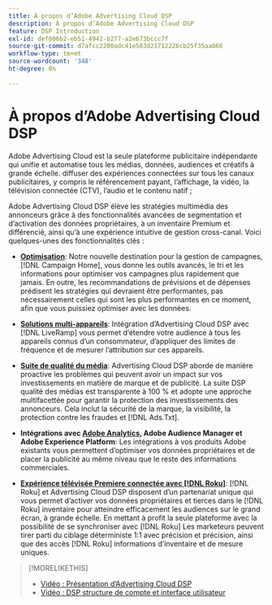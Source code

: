 ```yaml
---
title: À propos d’Adobe Advertising Cloud DSP
description: À propos d’Adobe Advertising Cloud DSP
feature: DSP Introduction
exl-id: def006b2-eb51-4942-b277-a2e673bccc7f
source-git-commit: d7afcc2200adc41e583d21712226cb25f35aab66
workflow-type: tm+mt
source-wordcount: '348'
ht-degree: 0%

---
```


# À propos d’Adobe Advertising Cloud DSP

Adobe Advertising Cloud est la seule plateforme publicitaire indépendante qui unifie et automatise tous les médias, données, audiences et créatifs à grande échelle. diffuser des expériences connectées sur tous les canaux publicitaires, y compris le référencement payant, l’affichage, la vidéo, la télévision connectée (CTV), l’audio et le contenu natif ;

Adobe Advertising Cloud DSP élève les stratégies multimédia des annonceurs grâce à des fonctionnalités avancées de segmentation et d’activation des données propriétaires, à un inventaire Premium et différencié, ainsi qu’à une expérience intuitive de gestion cross-canal. Voici quelques-unes des fonctionnalités clés :

* [**Optimisation**](features/optimization.md): Notre nouvelle destination pour la gestion de campagnes, [!DNL Campaign Home], vous donne les outils avancés, le tri et les informations pour optimiser vos campagnes plus rapidement que jamais. En outre, les recommandations de prévisions et de dépenses prédisent les stratégies qui devraient être performantes, pas nécessairement celles qui sont les plus performantes en ce moment, afin que vous puissiez optimiser avec les données.

* [**Solutions multi-appareils**](features/cross-device-solutions.md): Intégration d’Advertising Cloud DSP avec [!DNL LiveRamp] vous permet d’étendre votre audience à tous les appareils connus d’un consommateur, d’appliquer des limites de fréquence et de mesurer l’attribution sur ces appareils.

* [**Suite de qualité du média**](features/brand-safety-media-quality.md): Advertising Cloud DSP aborde de manière proactive les problèmes qui peuvent avoir un impact sur vos investissements en matière de marque et de publicité. La suite DSP qualité des médias est transparente à 100 % et adopte une approche multifacettée pour garantir la protection des investissements des annonceurs. Cela inclut la sécurité de la marque, la visibilité, la protection contre les fraudes et [!DNL Ads.Txt].

* **Intégrations avec [Adobe Analytics](/help/integrations/analytics/overview.md), Adobe Audience Manager et Adobe Experience Platform**: Les intégrations à vos produits Adobe existants vous permettent d’optimiser vos données propriétaires et de placer la publicité au même niveau que le reste des informations commerciales.

* [**Expérience télévisée Premiere connectée avec [!DNL Roku]**](/help/dsp/inventory/roku-inventory.md): [!DNL Roku] et Advertising Cloud DSP disposent d’un partenariat unique qui vous permet d’activer vos données propriétaires et tierces dans le [!DNL Roku] inventaire pour atteindre efficacement les audiences sur le grand écran, à grande échelle. En mettant à profit la seule plateforme avec la possibilité de se synchroniser avec [!DNL Roku] Les marketeurs peuvent tirer parti du ciblage déterministe 1:1 avec précision et précision, ainsi que des accès [!DNL Roku] informations d’inventaire et de mesure uniques.

>[!MORELIKETHIS]
>
>* [Vidéo : Présentation d’Advertising Cloud DSP](https://experienceleague.adobe.com/docs/advertising-cloud-learn/tutorials/dsp/intro.html)
>* [Vidéo : DSP structure de compte et interface utilisateur](https://experienceleague.adobe.com/docs/advertising-cloud-learn/tutorials/dsp/ui.html)

